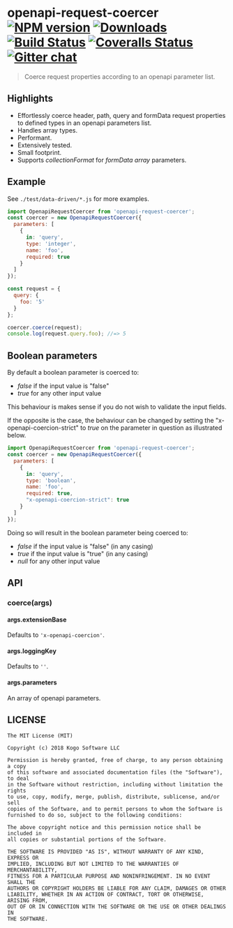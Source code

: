 # openapi-request-coercer [![NPM version][npm-image]][npm-url] [![Downloads][downloads-image]][npm-url] [![Build Status][travis-image]][travis-url] [![Coveralls Status][coveralls-image]][coveralls-url] [![Gitter chat][gitter-image]][gitter-url]
> Coerce request properties according to an openapi parameter list.

## Highlights

* Effortlessly coerce header, path, query and formData request properties to defined types in
an openapi parameters list.
* Handles array types.
* Performant.
* Extensively tested.
* Small footprint.
* Supports _collectionFormat_ for _formData array_ parameters.

## Example

See `./test/data-driven/*.js` for more examples.

```javascript
import OpenapiRequestCoercer from 'openapi-request-coercer';
const coercer = new OpenapiRequestCoercer({
  parameters: [
    {
      in: 'query',
      type: 'integer',
      name: 'foo',
      required: true
    }
  ]
});

const request = {
  query: {
    foo: '5'
  }
};

coercer.coerce(request);
console.log(request.query.foo); //=> 5
```

## Boolean parameters

By default a boolean parameter is coerced to:
* _false_ if the input value is "false"
* _true_ for any other input value

This behaviour is makes sense if you do not wish to validate the input fields.

If the opposite is the case, the behaviour can be changed by setting the "x-openapi-coercion-strict" to _true_ on the parameter in question as illustrated below.

```javascript
import OpenapiRequestCoercer from 'openapi-request-coercer';
const coercer = new OpenapiRequestCoercer({
  parameters: [
    {
      in: 'query',
      type: 'boolean',
      name: 'foo',
      required: true,
      "x-openapi-coercion-strict": true
    }
  ]
});
```

Doing so will result in the boolean parameter being coerced to:
* _false_ if the input value is "false" (in any casing)
* _true_ if the input value is "true" (in any casing)
* _null_ for any other input value

## API

### coerce(args)
#### args.extensionBase
Defaults to `'x-openapi-coercion'`.

#### args.loggingKey
Defaults to `''`.

#### args.parameters
An array of openapi parameters.

## LICENSE
``````
The MIT License (MIT)

Copyright (c) 2018 Kogo Software LLC

Permission is hereby granted, free of charge, to any person obtaining a copy
of this software and associated documentation files (the "Software"), to deal
in the Software without restriction, including without limitation the rights
to use, copy, modify, merge, publish, distribute, sublicense, and/or sell
copies of the Software, and to permit persons to whom the Software is
furnished to do so, subject to the following conditions:

The above copyright notice and this permission notice shall be included in
all copies or substantial portions of the Software.

THE SOFTWARE IS PROVIDED "AS IS", WITHOUT WARRANTY OF ANY KIND, EXPRESS OR
IMPLIED, INCLUDING BUT NOT LIMITED TO THE WARRANTIES OF MERCHANTABILITY,
FITNESS FOR A PARTICULAR PURPOSE AND NONINFRINGEMENT. IN NO EVENT SHALL THE
AUTHORS OR COPYRIGHT HOLDERS BE LIABLE FOR ANY CLAIM, DAMAGES OR OTHER
LIABILITY, WHETHER IN AN ACTION OF CONTRACT, TORT OR OTHERWISE, ARISING FROM,
OUT OF OR IN CONNECTION WITH THE SOFTWARE OR THE USE OR OTHER DEALINGS IN
THE SOFTWARE.
``````

[downloads-image]: http://img.shields.io/npm/dm/openapi-request-coercer.svg
[npm-url]: https://npmjs.org/package/openapi-request-coercer
[npm-image]: http://img.shields.io/npm/v/openapi-request-coercer.svg

[travis-url]: https://travis-ci.org/kogosoftwarellc/open-api
[travis-image]: https://api.travis-ci.org/kogosoftwarellc/open-api.svg?branch=master

[coveralls-url]: https://coveralls.io/r/kogosoftwarellc/open-api
[coveralls-image]: https://coveralls.io/repos/github/kogosoftwarellc/open-api/badge.svg?branch=master

[gitter-url]: https://gitter.im/kogosoftwarellc/open-api
[gitter-image]: https://badges.gitter.im/kogosoftwarellc/open-api.png
